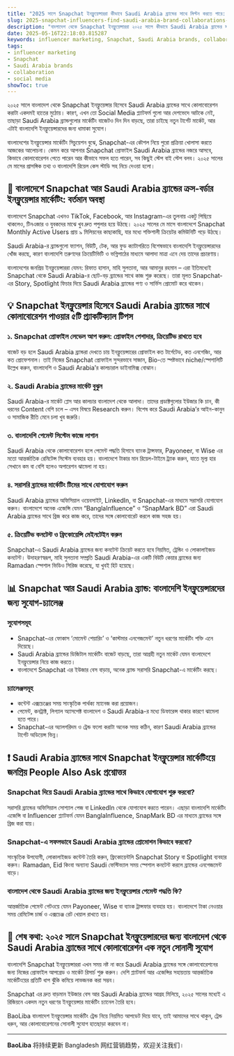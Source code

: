 ```yaml
---
title: "2025 সালে Snapchat ইনফ্লুয়েন্সাররা কীভাবে Saudi Arabia ব্র্যান্ডের সাথে মিল্টন করতে পারে: বাংলাদেশি দৃষ্টিভঙ্গি"
slug: 2025-snapchat-influencers-find-saudi-arabia-brand-collaborations-2025-05-16
description: "বাংলাদেশ থেকে Snapchat ইনফ্লুয়েন্সাররা ২০২৫ সালে কীভাবে Saudi Arabia ব্র্যান্ডের সাথে পেশাদারী ও লাভজনক ইনফ্লুয়েন্সার মার্কেটিং সহযোগিতা গড়ে তুলবে, স্থানীয় বাজার, পেমেন্ট পদ্ধতি ও সামাজিক মাধ্যম ব্যবহারসহ বিস্তারিত গাইড।"
date: 2025-05-16T22:18:03.815287
keywords: influencer marketing, Snapchat, Saudi Arabia brands, collaboration, social media
tags:
- influencer marketing
- Snapchat
- Saudi Arabia brands
- collaboration
- social media
showToc: true
---
```


২০২৫ সালে বাংলাদেশ থেকে Snapchat ইনফ্লুয়েন্সার হিসেবে Saudi Arabia ব্র্যান্ডের সাথে কোলাবোরেশন করাটা একদমই হাতের মুঠোয়। কারণ, এখন তো Social Media প্ল্যাটফর্ম গুলো আর দেশভেদে আটকে নেই, তাছাড়া Saudi Arabia ব্র্যান্ডগুলোর মার্কেটিং বাজেটও দিন দিন বাড়ছে, তারা চাইছে নতুন টার্গেট মার্কেট, আর এটাই বাংলাদেশি ইনফ্লুয়েন্সারদের জন্য ধামাকা সুযোগ।


বাংলাদেশের ইনফ্লুয়েন্সার মার্কেটিং সিচুয়েশন বুঝে, Snapchat-এর কৌশল নিয়ে পুরো প্রক্রিয়া খোলাসা করতে আজকের আলোচনা। কেমন করে আপনার Snapchat প্রোফাইল Saudi Arabia ব্র্যান্ডের নজরে আসবে, কিভাবে কোলাবোরেশন পেতে পারেন আর কীভাবে সফল হতে পারেন, সব কিছুই স্টেপ বাই স্টেপ বলব। ২০২৫ সালের মে মাসের প্রাসঙ্গিক তথ্য ও বাংলাদেশি রিয়েল কেস স্টাডি সহ নিচে দেওয়া হলো। 


## 📢 বাংলাদেশে Snapchat আর Saudi Arabia ব্র্যান্ডের ক্রস-বর্ডার ইনফ্লুয়েন্সার মার্কেটিং: বর্তমান অবস্থা

বাংলাদেশে Snapchat এখনও TikTok, Facebook, আর Instagram-এর তুলনায় একটু পিছিয়ে থাকলেও, টিনএজার ও যুবকদের মাঝে খুব দ্রুত পপুলার হয়ে উঠছে। ২০২৫ সালের মে মাসে বাংলাদেশে Snapchat Monthly Active Users প্রায় ৯ মিলিয়নের কাছাকাছি, যার মধ্যে শক্তিশালী ক্রিয়েটর কমিউনিটি গড়ে উঠছে।

Saudi Arabia-র ব্র্যান্ডগুলো ফ্যাশন, বিউটি, টেক, আর ফুড ক্যাটাগরিতে বিশেষভাবে বাংলাদেশি ইনফ্লুয়েন্সারদের খোঁজ করছে, কারণ বাংলাদেশি তরুণদের ক্রিয়েটিভিটি ও ভগ্নিপাঠের মাধ্যমে আলাদা মাত্রা এনে দেয় তাদের প্রচারণায়।

বাংলাদেশের জনপ্রিয় ইনফ্লুয়েন্সাররা যেমন: রিফাত হাসান, মাহি সুলতানা, আর আমানুর রহমান – এরা ইতিমধ্যেই Snapchat থেকে Saudi Arabia-র ছোট-বড় ব্র্যান্ডের সাথে কাজ শুরু করেছে। তারা মূলত Snapchat-এর Story, Spotlight ফিচার দিয়ে Saudi Arabia ব্র্যান্ডের পণ্য ও সার্ভিস প্রোমোট করে থাকেন।

## 💡 Snapchat ইনফ্লুয়েন্সার হিসেবে Saudi Arabia ব্র্যান্ডের সাথে কোলাবোরেশন পাওয়ার ৫টি প্র্যাকটিক্যাল টিপস

### ১. Snapchat প্রোফাইল লেভেল আপ করুন: প্রোফাইল পেশাদার, ক্রিয়েটিভ রাখতে হবে
বাজেট বড় হলে Saudi Arabia ব্র্যান্ডরা দেখতে চায় ইনফ্লুয়েন্সারের প্রোফাইল কত টার্গেটেড, কত এনগেজিং, আর কত প্রোফেশনাল। তাই নিজের Snapchat প্রোফাইল সুন্দরভাবে সাজান, Bio-তে স্পষ্টভাবে niche/স্পেশালিটি উল্লেখ করুন, বাংলাদেশি ও Saudi Arabia’র কালচারাল ডাইনামিক্স বোঝান।

### ২. Saudi Arabia ব্র্যান্ডের মার্কেট বুঝুন
Saudi Arabia-র মার্কেট প্লেস আর কালচার বাংলাদেশ থেকে আলাদা। তাদের প্রডাক্টগুলোর ইউজার কি চান, কী ধরনের Content বেশি চলে – এসব বিষয়ে Research করুন। বিশেষ করে Saudi Arabia’র আইন-কানুন ও সামাজিক রীতি মেনে চলা খুব জরুরি।

### ৩. বাংলাদেশি পেমেন্ট সিস্টেম কাজে লাগান
Saudi Arabia থেকে কোলাবোরেশন হলে পেমেন্ট পদ্ধতি হিসাবে ব্যাংক ট্রান্সফার, Payoneer, বা Wise এর মতো আন্তর্জাতিক রেমিটেন্স সিস্টেম ব্যবহার হয়। বাংলাদেশে টাকার মান রিয়েল-টাইমে ট্র্যাক করুন, যাতে মূল্য হার সেখানে কম বা বেশি হলেও অপারেশন ঝামেলা না হয়।

### ৪. সরাসরি ব্র্যান্ডের মার্কেটিং টিমের সাথে যোগাযোগ করুন
Saudi Arabia ব্র্যান্ডের অফিসিয়াল ওয়েবসাইট, LinkedIn, বা Snapchat-এর মাধ্যমে সরাসরি যোগাযোগ করুন। বাংলাদেশে অনেক এজেন্সি যেমন “BanglaInfluence” ও “SnapMark BD” এরা Saudi Arabia ব্র্যান্ডের সাথে ব্রিজ করে কাজ করে, তাদের সঙ্গে কোলাবোরেট করলে কাজ সহজ হয়।

### ৫. ক্রিয়েটিভ কনটেন্ট ও ফ্রিকোয়েন্সি মেইনটেইন করুন
Snapchat-এ Saudi Arabia ব্র্যান্ডের জন্য কনটেন্ট ক্রিয়েট করতে হবে নিয়মিত, ট্রেন্ডিং ও লোকালাইজড কনটেন্ট। উদাহরণস্বরূপ, মাহি সুলতানা সম্প্রতি Saudi Arabia-এর একটি বিউটি কেয়ার ব্র্যান্ডের জন্য Ramadan স্পেশাল ভিডিও সিরিজ করেছে, যা খুবই হিট হয়েছে।

## 📊 Snapchat আর Saudi Arabia ব্র্যান্ড: বাংলাদেশি ইনফ্লুয়েন্সারদের জন্য সুযোগ-চ্যালেঞ্জ

### সুযোগসমূহ

- Snapchat-এর ফোকাস ‘মোমেন্ট শেয়ারিং’ ও ‘কাস্টমার এনগেজমেন্ট’ নতুন ধরণের মার্কেটিং শক্তি এনে দিয়েছে।
- Saudi Arabia ব্র্যান্ডের ডিজিটাল মার্কেটিং বাজেট বাড়ছে, তারা আগ্রহী নতুন মার্কেট যেমন বাংলাদেশে ইনফ্লুয়েন্সার নিয়ে কাজ করতে।
- বাংলাদেশে Snapchat এর ইউজার বেস বাড়ায়, অনেক ব্র্যান্ড সরাসরি Snapchat-এ মার্কেটিং করছে।

### চ্যালেঞ্জসমূহ

- কন্টেন্ট এক্সচেঞ্জের সময় সাংস্কৃতিক পার্থক্য ম্যানেজ করা প্রয়োজন।
- পেমেন্ট, কনট্রাক্ট, লিগ্যাল অ্যাসপেক্ট বাংলাদেশ ও Saudi Arabia-র মধ্যে ডিফারেন্স থাকার কারণে ঝামেলা হতে পারে।
- Snapchat-এর অ্যালগরিদম ও ট্রেন্ড ফলো করাটা অনেক সময় কঠিন, কারণ Saudi Arabia ব্র্যান্ডের টার্গেট অডিয়েন্স ভিন্ন।

## ❗ Saudi Arabia ব্র্যান্ডের সাথে Snapchat ইনফ্লুয়েন্সার মার্কেটিংয়ে জনপ্রিয় People Also Ask প্রশ্নোত্তর

### Snapchat দিয়ে Saudi Arabia ব্র্যান্ডের সাথে কিভাবে যোগাযোগ শুরু করবো?

সরাসরি ব্র্যান্ডের অফিসিয়াল সোশ্যাল পেজ বা LinkedIn থেকে যোগাযোগ করতে পারেন। এছাড়া বাংলাদেশি মার্কেটিং এজেন্সি বা Influencer প্ল্যাটফর্ম যেমন BanglaInfluence, SnapMark BD এর মাধ্যমে ব্র্যান্ডের সঙ্গে ব্রিজ করা যায়।

### Snapchat-এ সফলভাবে Saudi Arabia ব্র্যান্ডের প্রোমোশন কিভাবে করবো?

সাংস্কৃতিক উপযোগী, লোকালাইজড কন্টেন্ট তৈরি করুন, ফ্রিকোয়েন্টলি Snapchat Story বা Spotlight ব্যবহার করুন। Ramadan, Eid কিংবা অন্যান্য Saudi ফেস্টিভ্যাল সময় স্পেশাল কনটেন্ট করলে ব্র্যান্ডের এনগেজমেন্ট বাড়ে।

### বাংলাদেশ থেকে Saudi Arabia ব্র্যান্ডের জন্য ইনফ্লুয়েন্সার পেমেন্ট পদ্ধতি কি?

আন্তর্জাতিক পেমেন্ট গেটওয়ে যেমন Payoneer, Wise বা ব্যাংক ট্রান্সফার ব্যবহার হয়। বাংলাদেশে টাকা নেওয়ার সময় রেমিটেন্স চার্জ ও এক্সচেঞ্জ রেট খেয়াল রাখতে হয়।

## 📢 শেষ কথা: ২০২৫ সালে Snapchat ইনফ্লুয়েন্সারদের জন্য বাংলাদেশ থেকে Saudi Arabia ব্র্যান্ডের সাথে কোলাবোরেশন এক নতুন সোনালী সুযোগ

বাংলাদেশি Snapchat ইনফ্লুয়েন্সাররা এখন সময় নষ্ট না করে Saudi Arabia ব্র্যান্ডের সঙ্গে কোলাবোরেশনের জন্য নিজের প্রোফাইল আপগ্রেড ও মার্কেট রিসার্চ শুরু করুন। দেশি প্ল্যাটফর্ম আর এজেন্সির সহায়তায় আন্তর্জাতিক মার্কেটিংয়ের প্রতিটি ধাপ ঝুঁকি কমিয়ে লাভজনক করা সম্ভব।

Snapchat এর দ্রুত বাড়মান ইউজার বেস আর Saudi Arabia ব্র্যান্ডের আগ্রহ মিলিয়ে, ২০২৫ সালের মধ্যেই এ রিজিয়নে একদম নতুন ধরণের ইনফ্লুয়েন্সার মার্কেটিং চ্যানেল তৈরি হবে। 

BaoLiba বাংলাদেশ ইনফ্লুয়েন্সার মার্কেটিং ট্রেন্ড নিয়ে নিয়মিত আপডেট দিয়ে যাবে, তাই আমাদের সাথে থাকুন, ট্রেন্ড ধরুন, আর কোলাবোরেশনের সোনালী সুযোগ হাতছাড়া করবেন না।

---

**BaoLiba** 将持续更新 Bangladesh 网红营销趋势，欢迎关注我们।